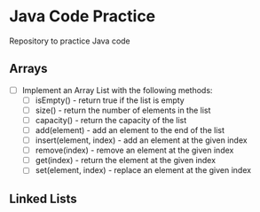 # Java Code Practice

Repository to practice Java code

## Arrays
- [ ] Implement an Array List with the following methods:
	- [ ] isEmpty() - return true if the list is empty
	- [ ] size() - return the number of elements in the list
	- [ ] capacity() - return the capacity of the list
	- [ ] add(element) - add an element to the end of the list
	- [ ] insert(element, index) - add an element at the given index
	- [ ] remove(index) - remove an element at the given index
	- [ ] get(index) - return the element at the given index
	- [ ] set(element, index) - replace an element at the given index

## Linked Lists
